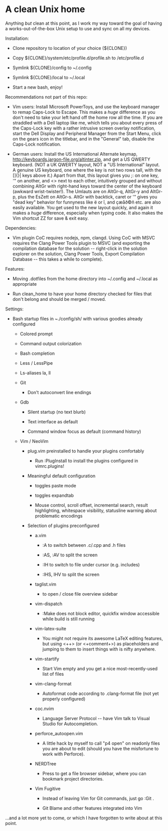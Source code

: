 # A clean Unix home

Anything *but* clean at this point, as I work my way toward the goal
of having a works-out-of-the-box Unix setup to use and sync on all
my devices.

Installation:

  - Clone repository to location of your choice (${CLONE})

  - Copy ${CLONE}/system/etc/profile.d/profile.sh to /etc/profile.d

  - Symlink ${CLONE}/config to ~/.config

  - Symlink ${CLONE}/local to ~/.local

  - Start a new bash, enjoy!

Recommendations not part of this repo:

  - Vim users: Install Microsoft PowerToys, and use the keyboard
    manager to remap Caps-Lock to Escape. This makes a *huge*
    difference as you don't need to take your left hand off the
    home row all the time.
    If you are straddled with a Dell laptop like me, which tells
    you about every press of the Caps-Lock key with a rather
    intrusive screen overlay notification, start the Dell Display
    and Peripheral Manager from the Start Menu, click on the gears
    icon in the titlebar, and in the "General" tab, disable the
    Caps-Lock notification.

  - German users: Install the US International Alternate keymap,
    http://keyboards.jargon-file.org/altinter.zip, and get a US
    QWERTY keyboard. (NOT a UK QWERTY layout, NOT a "US International"
    layout. A genuine US keyboard, one where the <Enter> key is not
    two rows tall, with the []{}\| keys above it.) Apart from that,
    this layout gives you ;: on one key, '" on another, and <> next
    to each other, intuitively grouped and without combining AltGr
    with right-hand keys toward the center of the keyboard (awkward
    wrist-twister!).
    The Umlauts are on AltGr-q, AltGr-y and AltGr-p, plus the EsZett
    on AltGr-s. AltGr with backtick, caret or '" gives you "dead key"
    behavior for funnyness like ë or î, and çæåð©ñ etc. are also
    easily available.
    You get used to the new layout quickly, and again it makes a
    *huge* difference, especially when typing code. It also makes
    the Vim shortcut ZZ for save & exit easy.

Dependencies:

  - Vim plugin CoC requires nodejs, npm, clangd. Using CoC with MSVC
    requires the Clang Power Tools plugin to MSVC (and exporting the
    compilation database for the solution -- right-click in the
    solution explorer on the solution, Clang Power Tools, Export
    Compilation Database -- this takes a while to complete).

Features:

  - Moving .dotfiles from the home directory into ~/.config and
    ~/.local as appropriate

  - Run clean_home to have your home directory checked for files that
    don't belong and should be merged / moved.

Settings:

  - Bash startup files in ~./config/sh/ with various goodies already
    configured

    - Colored prompt

    - Command output colorization

    - Bash completion

    - Less / LessPipe

    - Ls-aliases la, ll

    - Git

      - Don't autoconvert line endings

    - Gdb

      - Silent startup (no text blurb)

      - Text interface as default

      - Command window focus as default (command history)

    - Vim / NeoVim

      - plug.vim preinstalled to handle your plugins comfortably

        - Run :PlugInstall to install the plugins configured in vimrc.plugins!

      - Meaningful default configuration

        - <F2> toggles paste mode

        - <F3> toggles expandtab

        - Mouse control, scroll offset, incremental search, result highlighting,
          whitespace visibility, statusline warning about problematic encodings

      - Selection of plugins preconfigured

        - a.vim

          - :A to switch between .c/.cpp and .h files

          - :AS, :AV to split the screen

          - :IH to switch to file under cursor (e.g. includes)

          - :IHS, IHV to split the screen

        - taglist.vim

          - <F8> to open / close file overview sidebar

        - vim-dispatch

          - :Make does not block editor, quickfix window accessible while
            build is still running

        - vim-latex-suite

          - You might not require its awesome LaTeX editing features, but
            using <++> (or <+comment+>) as placeholders and jumping to them
            to insert things with <C-J> is nifty anywhere.

        - vim-startify

          - Start Vim empty and you get a nice most-recently-used list of files

        - vim-clang-format

          - Autoformat code according to .clang-format file (not yet properly
            configured)

        - coc.nvim

          - Language Server Protocol -- have Vim talk to Visual Studio for
            Autocompletion.

        - perforce_autoopen.vim

          - A little hack by myself to call "p4 open" on readonly files you are
            about to edit (should you have the misfortune to work with Perforce).

        - NERDTree

          - Press <C-n> to get a file browser sidebar, where you can bookmark
            project directories.

        - Vim Fugitive

          - Instead of leaving Vim for Git commands, just go :Git <command>.

          - Git Blame and other features integrated into Vim

...and a lot more yet to come, or which I have forgotten to write about at this
point.
